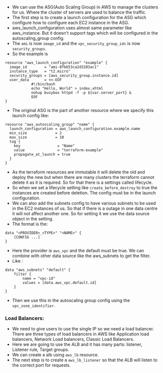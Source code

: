 * We can use the ASG(Auto Scaling Group) in AWS to manage the clusters for us. Where the cluster of servers are used to balance the traffic.
* The first step is to create a launch configuration for the ASG which configure how to configure each EC2 instance in the ASG.
* aws_launch_configuration uses almost same parameter like aws_instance. But it doesn't support tags which will be configured in the autoscaling_group config.
* The `ami` is now `image_id` and the `vpc_security_group_ids` is now `security_groups`.
* So the example is 
```
resource "aws_launch_configuration" "example" {
  image_id        = "ami-0fb653ca2d3203ac1"
  instance_type   = "t2.micro"
  security_groups = [aws_security_group.instance.id]
  user_data       = <<-EOF
            #!/bin/bash
            echo "Hello, World" > index.xhtml
            nohup busybox httpd -f -p ${var.server_port} &
            EOF
}
```
* The original ASG is the part of another resource where we specify this launch config like:
```
resource "aws_autoscaling_group" "name" {
  launch_configuration = aws_launch_configuration.example.name
  min_size             = 2
  max_size             = 10
  tag {
    key                 = "Name"
    value               = "terraform-example"
    propagate_at_launch = true
  }
}
```
* As the terraform resources are immutable it will delete the old and deploy the new but when there are many clusters the terraform cannot delete it as it is required. So for that there is a settings called lifecycle.
* So when we set a lifecycle setting like `create_before_destroy` to true the instances are created before deletion. The config must be in the launch configuration.
* We can also add the subnets config to have various subnets to be used in the EC2 instances of us. So that if there is a outage in one data centre it will not affect another one. So for setting it we use the data source object in the setting.
* The format is the:
```
data "<PROVIDER>_<TYPE>" "<NAME>" {
	[CONFIG ...]
}
```
* Here the provider is `aws_vpc` and the default must be true. We can combine with other data source like the aws_subnets to get the filter.
* Like :
```
data "aws_subnets" "default" {
	filter {
		name = "vpc-id"
		values = [data.aws_vpc.default.id]
	}
}
```
* Then we use this in the autoscaling group config using the `vpc_zone_identifier`.
### Load Balancers:
* We need to give users to use the single IP so we need a load balancer. There are three types of load balancers in AWS like Application load balancers, Network Load balancers, Classic Load Balancers.
* Here we are going to use the ALB and it has many parts: listener, Listener rule, Target groups.
* We can create a alb using `aws_lb` resource.
* The next step is to create a `aws_lb_listener` so that the ALB will listen to the correct port for requests.